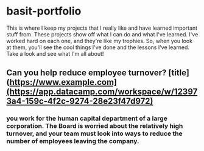 # basit-portfolio
This is where I keep my projects that I really like and have learned important stuff from. These projects show off what I can do and what I've learned. I've worked hard on each one, and they're like my trophies. So, when you look at them, you'll see the cool things I've done and the lessons I've learned. Take a look and see what I'm all about!


## Can you help reduce employee turnover? [title] (https://www.example.com](https://app.datacamp.com/workspace/w/123973a4-159c-4f2c-9274-28e23f47d972)
### you work for the human capital department of a large corporation. The Board is worried about the relatively high turnover, and your team must look into ways to reduce the number of employees leaving the company. 
